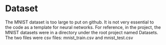 # Dataset

The MNIST dataset is too large to put on github. It is not very essential to the code as a template for neural networks. 
For reference, in the project, the MNIST datasets were in a directory under the root project named Datasets. The two files were csv files: mnist_train.csv
and mnist_test.csv
